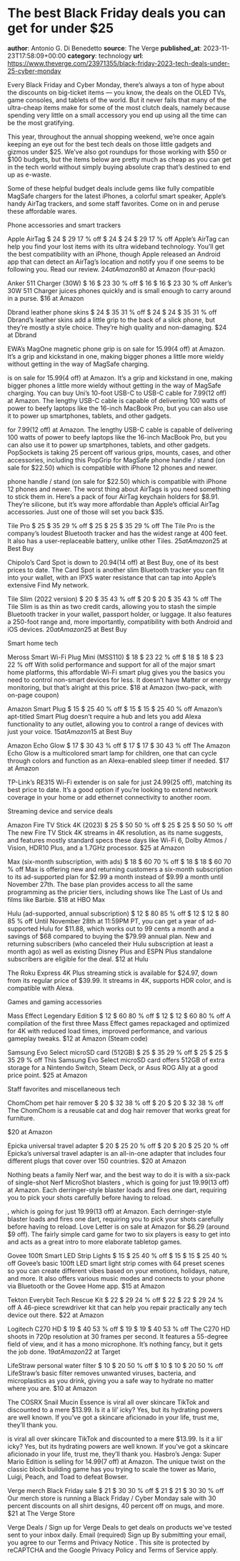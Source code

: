 # The best Black Friday deals you can get for under $25
**author**: Antonio G. Di Benedetto
**source**: The Verge
**published_at**: 2023-11-23T17:58:09+00:00
**category**: technology
**url**: https://www.theverge.com/23971355/black-friday-2023-tech-deals-under-25-cyber-monday

Every Black Friday and Cyber Monday, there’s always a ton of hype about the discounts on big-ticket items — you know, the deals on the OLED TVs, game consoles, and tablets of the world. But it never fails that many of the ultra-cheap items make for some of the most clutch deals, namely because spending very little on a small accessory you end up using all the time can be the most gratifying.

This year, throughout the annual shopping weekend, we’re once again keeping an eye out for the best tech deals on those little gadgets and gizmos under $25. We’ve also got roundups for those working with $50 or $100 budgets, but the items below are pretty much as cheap as you can get in the tech world without simply buying absolute crap that’s destined to end up as e-waste.

Some of these helpful budget deals include gems like fully compatible MagSafe chargers for the latest iPhones, a colorful smart speaker, Apple’s handy AirTag trackers, and some staff favorites. Come on in and peruse these affordable wares.

Phone accessories and smart trackers

Apple AirTag $ 24 $ 29 17 % off $ 24 $ 24 $ 29 17 % off Apple’s AirTag can help you find your lost items with its ultra wideband technology. You’ll get the best compatibility with an iPhone, though Apple released an Android app that can detect an AirTag’s location and notify you if one seems to be following you. Read our review. $24 at Amazon$80 at Amazon (four-pack)

Anker 511 Charger (30W) $ 16 $ 23 30 % off $ 16 $ 16 $ 23 30 % off Anker’s 30W 511 Charger juices phones quickly and is small enough to carry around in a purse. $16 at Amazon

Dbrand leather phone skins $ 24 $ 35 31 % off $ 24 $ 24 $ 35 31 % off Dbrand’s leather skins add a little grip to the back of a slick phone, but they’re mostly a style choice. They’re high quality and non-damaging. $24 at Dbrand

EWA’s MagOne magnetic phone grip is on sale for $15.99 ($4 off) at Amazon. It’s a grip and kickstand in one, making bigger phones a little more wieldy without getting in the way of MagSafe charging.

is on sale for $15.99 ($4 off) at Amazon. It’s a grip and kickstand in one, making bigger phones a little more wieldy without getting in the way of MagSafe charging. You can buy Uni’s 10-foot USB-C to USB-C cable for $7.99 ($12 off) at Amazon. The lengthy USB-C cable is capable of delivering 100 watts of power to beefy laptops like the 16-inch MacBook Pro, but you can also use it to power up smartphones, tablets, and other gadgets.

for $7.99 ($12 off) at Amazon. The lengthy USB-C cable is capable of delivering 100 watts of power to beefy laptops like the 16-inch MacBook Pro, but you can also use it to power up smartphones, tablets, and other gadgets. PopSockets is taking 25 percent off various grips, mounts, cases, and other accessories, including this PopGrip for MagSafe phone handle / stand (on sale for $22.50) which is compatible with iPhone 12 phones and newer.

phone handle / stand (on sale for $22.50) which is compatible with iPhone 12 phones and newer. The worst thing about AirTags is you need something to stick them in. Here’s a pack of four AirTag keychain holders for $8.91. They’re silicone, but it’s way more affordable than Apple’s official AirTag accessories. Just one of those will set you back $35.

Tile Pro $ 25 $ 35 29 % off $ 25 $ 25 $ 35 29 % off The Tile Pro is the company’s loudest Bluetooth tracker and has the widest range at 400 feet. It also has a user-replaceable battery, unlike other Tiles. $25 at Amazon$25 at Best Buy

Chipolo’s Card Spot is down to $20.94 ($14 off) at Best Buy, one of its best prices to date. The Card Spot is another slim Bluetooth tracker you can fit into your wallet, with an IPX5 water resistance that can tap into Apple’s extensive Find My network.

Tile Slim (2022 version) $ 20 $ 35 43 % off $ 20 $ 20 $ 35 43 % off The Tile Slim is as thin as two credit cards, allowing you to stash the simple Bluetooth tracker in your wallet, passport holder, or luggage. It also features a 250-foot range and, more importantly, compatibility with both Android and iOS devices. $20 at Amazon$25 at Best Buy

Smart home tech

Meross Smart Wi-Fi Plug Mini (MSS110) $ 18 $ 23 22 % off $ 18 $ 18 $ 23 22 % off With solid performance and support for all of the major smart home platforms, this affordable Wi-Fi smart plug gives you the basics you need to control non-smart devices for less. It doesn’t have Matter or energy monitoring, but that’s alright at this price. $18 at Amazon (two-pack, with on-page coupon)

Amazon Smart Plug $ 15 $ 25 40 % off $ 15 $ 15 $ 25 40 % off Amazon’s apt-titled Smart Plug doesn’t require a hub and lets you add Alexa functionality to any outlet, allowing you to control a range of devices with just your voice. $15 at Amazon$15 at Best Buy

Amazon Echo Glow $ 17 $ 30 43 % off $ 17 $ 17 $ 30 43 % off The Amazon Echo Glow is a multicolored smart lamp for children, one that can cycle through colors and function as an Alexa-enabled sleep timer if needed. $17 at Amazon

TP-Link’s RE315 Wi-Fi extender is on sale for just $24.99 ($25 off), matching its best price to date. It’s a good option if you’re looking to extend network coverage in your home or add ethernet connectivity to another room.

Streaming device and service deals

Amazon Fire TV Stick 4K (2023) $ 25 $ 50 50 % off $ 25 $ 25 $ 50 50 % off The new Fire TV Stick 4K streams in 4K resolution, as its name suggests, and features mostly standard specs these days like Wi-Fi 6, Dolby Atmos / Vision, HDR10 Plus, and a 1.7GHz processor. $25 at Amazon

Max (six-month subscription, with ads) $ 18 $ 60 70 % off $ 18 $ 18 $ 60 70 % off Max is offering new and returning customers a six-month subscription to its ad-supported plan for $2.99 a month instead of $9.99 a month until November 27th. The base plan provides access to all the same programming as the pricier tiers, including shows like The Last of Us and films like Barbie. $18 at HBO Max

Hulu (ad-supported, annual subscription) $ 12 $ 80 85 % off $ 12 $ 12 $ 80 85 % off Until November 28th at 11:59PM PT, you can get a year of ad-supported Hulu for $11.88, which works out to 99 cents a month and a savings of $68 compared to buying the $79.99 annual plan. New and returning subscribers (who canceled their Hulu subscription at least a month ago) as well as existing Disney Plus and ESPN Plus standalone subscribers are eligible for the deal. $12 at Hulu

The Roku Express 4K Plus streaming stick is available for $24.97, down from its regular price of $39.99. It streams in 4K, supports HDR color, and is compatible with Alexa.

Games and gaming accessories

Mass Effect Legendary Edition $ 12 $ 60 80 % off $ 12 $ 12 $ 60 80 % off A compilation of the first three Mass Effect games repackaged and optimized for 4K with reduced load times, improved performance, and various gameplay tweaks. $12 at Amazon (Steam code)

Samsung Evo Select microSD card (512GB) $ 25 $ 35 29 % off $ 25 $ 25 $ 35 29 % off This Samsung Evo Select microSD card offers 512GB of extra storage for a Nintendo Switch, Steam Deck, or Asus ROG Ally at a good price point. $25 at Amazon

Staff favorites and miscellaneous tech

ChomChom pet hair remover $ 20 $ 32 38 % off $ 20 $ 20 $ 32 38 % off The ChomChom is a reusable cat and dog hair remover that works great for furniture.

$20 at Amazon

Epicka universal travel adapter $ 20 $ 25 20 % off $ 20 $ 20 $ 25 20 % off Epicka’s universal travel adapter is an all-in-one adapter that includes four different plugs that cover over 150 countries. $20 at Amazon

Nothing beats a family Nerf war, and the best way to do it is with a six-pack of single-shot Nerf MicroShot blasters , which is going for just $19.99 ($13 off) at Amazon. Each derringer-style blaster loads and fires one dart, requiring you to pick your shots carefully before having to reload.

, which is going for just $19.99 ($13 off) at Amazon. Each derringer-style blaster loads and fires one dart, requiring you to pick your shots carefully before having to reload. Love Letter is on sale at Amazon for $6.29 (around $9 off). The fairly simple card game for two to six players is easy to get into and acts as a great intro to more elaborate tabletop games.

Govee 100ft Smart LED Strip Lights $ 15 $ 25 40 % off $ 15 $ 15 $ 25 40 % off Govee’s basic 100ft LED smart light strip comes with 64 preset scenes so you can create different vibes based on your emotions, holidays, nature, and more. It also offers various music modes and connects to your phone via Bluetooth or the Govee Home app. $15 at Amazon

Tekton Everybit Tech Rescue Kit $ 22 $ 29 24 % off $ 22 $ 22 $ 29 24 % off A 46-piece screwdriver kit that can help you repair practically any tech device out there. $22 at Amazon

Logitech C270 HD $ 19 $ 40 53 % off $ 19 $ 19 $ 40 53 % off The C270 HD shoots in 720p resolution at 30 frames per second. It features a 55-degree field of view, and it has a mono microphone. It’s nothing fancy, but it gets the job done. $19 at Amazon$22 at Target

LifeStraw personal water filter $ 10 $ 20 50 % off $ 10 $ 10 $ 20 50 % off LifeStraw’s basic filter removes unwanted viruses, bacteria, and microplastics as you drink, giving you a safe way to hydrate no matter where you are. $10 at Amazon

The COSRX Snail Mucin Essence is viral all over skincare TikTok and discounted to a mere $13.99. Is it a lil’ icky? Yes, but its hydrating powers are well known. If you’ve got a skincare aficionado in your life, trust me, they’ll thank you.

is viral all over skincare TikTok and discounted to a mere $13.99. Is it a lil’ icky? Yes, but its hydrating powers are well known. If you’ve got a skincare aficionado in your life, trust me, they’ll thank you. Hasbro’s Jenga: Super Mario Edition is selling for $14.99 ($7 off) at Amazon. The unique twist on the classic block building game has you trying to scale the tower as Mario, Luigi, Peach, and Toad to defeat Bowser.

Verge merch Black Friday sale $ 21 $ 30 30 % off $ 21 $ 21 $ 30 30 % off Our merch store is running a Black Friday / Cyber Monday sale with 30 percent discounts on all shirt designs, 40 percent off on mugs, and more. $21 at The Verge Store

Verge Deals / Sign up for Verge Deals to get deals on products we've tested sent to your inbox daily. Email (required) Sign up By submitting your email, you agree to our Terms and Privacy Notice . This site is protected by reCAPTCHA and the Google Privacy Policy and Terms of Service apply.